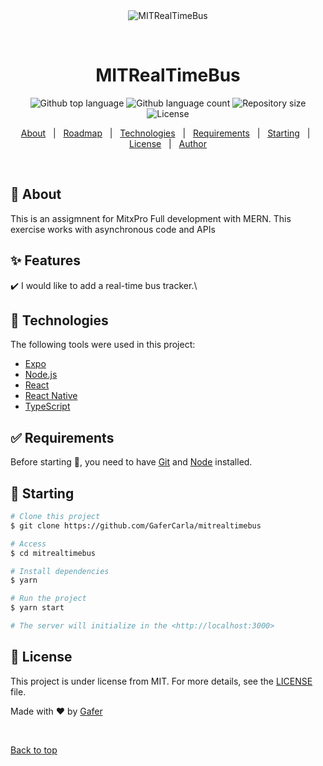 <div align="center" id="top"> 
  <img src="./.github/app.gif" alt="MITRealTimeBus" />

  &#xa0;

  <!-- <a href="https://mitrealtimebus.netlify.app">Demo</a> -->
</div>

<h1 align="center">MITRealTimeBus</h1>

<p align="center">
  <img alt="Github top language" src="https://img.shields.io/github/languages/top/GaferCarla/mitrealtimebus?color=56BEB8">

  <img alt="Github language count" src="https://img.shields.io/github/languages/count/GaferCarla/mitrealtimebus?color=56BEB8">

  <img alt="Repository size" src="https://img.shields.io/github/repo-size/GaferCarla/mitrealtimebus?color=56BEB8">

  <img alt="License" src="https://img.shields.io/github/license/GaferCarla/mitrealtimebus?color=56BEB8">

  <!-- <img alt="Github issues" src="https://img.shields.io/github/issues/GaferCarla/mitrealtimebus?color=56BEB8" /> -->

  <!-- <img alt="Github forks" src="https://img.shields.io/github/forks/GaferCarla/mitrealtimebus?color=56BEB8" /> -->

  <!-- <img alt="Github stars" src="https://img.shields.io/github/stars/GaferCarla/mitrealtimebus?color=56BEB8" /> -->
</p>

<!-- Status -->

<!-- <h4 align="center"> 
	🚧  MITRealTimeBus 🚀 Under construction...  🚧
</h4> 

<hr> -->

<p align="center">
  <a href="#dart-about">About</a> &#xa0; | &#xa0; 
  <a href="#sparkles-features">Roadmap</a> &#xa0; | &#xa0;
  <a href="#rocket-technologies">Technologies</a> &#xa0; | &#xa0;
  <a href="#white_check_mark-requirements">Requirements</a> &#xa0; | &#xa0;
  <a href="#checkered_flag-starting">Starting</a> &#xa0; | &#xa0;
  <a href="#memo-license">License</a> &#xa0; | &#xa0;
  <a href="https://github.com/GaferCarla" target="_blank">Author</a>
</p>

<br>

## :dart: About ##


This is an assigmnent for MitxPro Full development with MERN. This exercise works with asynchronous code and APIs

## :sparkles: Features ##

:heavy_check_mark: I would like to add a real-time bus tracker.\


## :rocket: Technologies ##

The following tools were used in this project:

- [Expo](https://expo.io/)
- [Node.js](https://nodejs.org/en/)
- [React](https://pt-br.reactjs.org/)
- [React Native](https://reactnative.dev/)
- [TypeScript](https://www.typescriptlang.org/)

## :white_check_mark: Requirements ##

Before starting :checkered_flag:, you need to have [Git](https://git-scm.com) and [Node](https://nodejs.org/en/) installed.

## :checkered_flag: Starting ##

```bash
# Clone this project
$ git clone https://github.com/GaferCarla/mitrealtimebus

# Access
$ cd mitrealtimebus

# Install dependencies
$ yarn

# Run the project
$ yarn start

# The server will initialize in the <http://localhost:3000>
```

## :memo: License ##

This project is under license from MIT. For more details, see the [LICENSE](LICENSE.md) file.


Made with :heart: by <a href="https://github.com/GaferCarla" target="_blank">Gafer</a>

&#xa0;

<a href="#top">Back to top</a>
